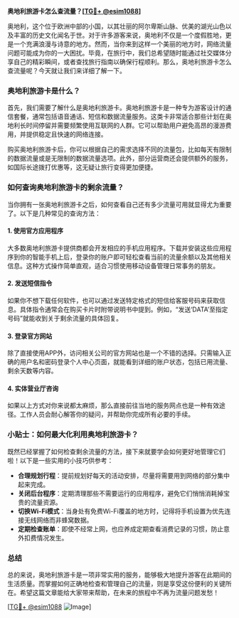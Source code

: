 **奥地利旅游卡怎么查流量？[[TG💪+ @esim1088](https://t.me/s/esim1088)]**

奥地利，这个位于欧洲中部的小国，以其壮丽的阿尔卑斯山脉、优美的湖光山色以及丰富的历史文化闻名于世。对于许多游客来说，奥地利不仅是一个度假胜地，更是一个充满浪漫与诗意的地方。然而，当你来到这样一个美丽的地方时，网络流量问题可能成为你的一大困扰。毕竟，在旅行中，我们总希望随时能通过社交媒体分享自己的精彩瞬间，或者查找旅行指南以确保行程顺利。那么，奥地利旅游卡怎么查流量呢？今天就让我们来详细了解一下。

### 奥地利旅游卡是什么？

首先，我们需要了解什么是奥地利旅游卡。奥地利旅游卡是一种专为游客设计的通信套餐，通常包括语音通话、短信和数据流量服务。这类卡非常适合那些计划在奥地利长时间停留并需要频繁使用互联网的人群。它可以帮助用户避免高昂的漫游费用，并提供稳定且快速的网络连接。

购买奥地利旅游卡后，你可以根据自己的需求选择不同的流量包，比如每天有限制的数据流量或是无限制的数据流量选项。此外，部分运营商还会提供额外的服务，如国际长途拨打优惠等，这无疑让旅行变得更加便捷。

### 如何查询奥地利旅游卡的剩余流量？

当你拥有一张奥地利旅游卡之后，如何查看自己还有多少流量可用就显得尤为重要了。以下是几种常见的查询方法：

#### 1. 使用官方应用程序

大多数奥地利旅游卡提供商都会开发相应的手机应用程序。下载并安装这些应用程序到你的智能手机上后，登录你的账户即可轻松查看当前的流量余额以及其他相关信息。这种方式操作简单直观，适合习惯使用移动设备管理日常事务的朋友。

#### 2. 发送短信指令

如果你不想下载任何软件，也可以通过发送特定格式的短信给客服号码来获取信息。具体指令通常会在购买卡片时附带说明书中提到。例如，“发送‘DATA’至指定号码”就能收到关于剩余流量的具体回复。

#### 3. 登录官方网站

除了直接使用APP外，访问相关公司的官方网站也是一个不错的选择。只需输入正确的用户名和密码登录个人中心页面，就能看到详细的账户状态，包括已用流量、剩余天数等内容。

#### 4. 实体营业厅咨询

如果以上方式对你来说都太麻烦，那么直接前往当地的服务网点也是一种有效途径。工作人员会耐心解答你的疑问，并帮助你完成所有必要的手续。

### 小贴士：如何最大化利用奥地利旅游卡？

既然已经掌握了如何检查剩余流量的方法，接下来就要学会如何更好地管理它们啦！以下是一些实用的小技巧供参考：

- **合理规划行程**：提前规划好每天的活动安排，尽量将需要用到网络的部分集中起来完成。
- **关闭后台程序**：定期清理那些不需要运行的应用程序，避免它们悄悄消耗掉宝贵的流量资源。
- **切换Wi-Fi模式**：当身处有免费Wi-Fi覆盖的地方时，记得将手机设置为优先连接无线网络而非蜂窝数据。
- **定期检查账单**：即使不经常上网，也应养成定期查看消费记录的习惯，防止意外扣费情况发生。

### 总结

总的来说，奥地利旅游卡是一项非常实用的服务，能够极大地提升游客在此期间的生活质量。而掌握如何正确地检查和管理自己的流量，则是享受这份便利的关键所在。希望这篇文章能给大家带来帮助，在未来的旅程中不再为流量问题发愁！

[[TG💪+ @esim1088](https://t.me/s/esim1088) ![Image](https://i.postimg.cc/4NQfJmqS/Snipaste-2025-05-13-00-14-12.png)]